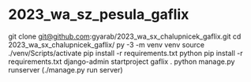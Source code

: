 # 2023_wa_sz_pesula_gaflix

git clone git@github.com:gyarab/2023_wa_sx_chalupnicek_gaflix.git
cd 2023_wa_sx_chalupnicek_gaflix/
py -3 -m venv venv
source ./venv/Scripts/activate
pip install -r requirements.txt
python
pip install -r requirements.txt
django-admin startproject gaflix .
python manage.py runserver (./manage.py run server)

